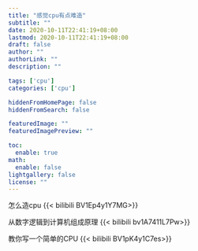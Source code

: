```yaml
---
title: "感觉cpu有点难造"
subtitle: ""
date: 2020-10-11T22:41:19+08:00
lastmod: 2020-10-11T22:41:19+08:00
draft: false
author: ""
authorLink: ""
description: ""

tags: ['cpu']
categories: ['cpu']

hiddenFromHomePage: false
hiddenFromSearch: false

featuredImage: ""
featuredImagePreview: ""

toc:
  enable: true
math:
  enable: false
lightgallery: false
license: ""
---
```



<!--more-->
怎么造cpu
{{< bilibili BV1Ep4y1Y7MG>}}

从数字逻辑到计算机组成原理
{{< bilibili bv1A7411L7Pw>}}

教你写一个简单的CPU
{{< bilibili BV1pK4y1C7es>}}

